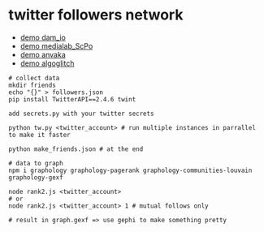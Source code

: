 # twitter followers network

- [demo dam_io](http://dam.io/twitter-followers-network/dam_io/)
- [demo medialab_ScPo](http://dam.io/twitter-followers-network/medialab_ScPo/)
- [demo anvaka](http://dam.io/twitter-followers-network/anvaka/)
- [demo algoglitch](http://dam.io/twitter-followers-network/algoglitch/)

```
# collect data
mkdir friends
echo "{}" > followers.json
pip install TwitterAPI==2.4.6 twint

add secrets.py with your twitter secrets

python tw.py <twitter_account> # run multiple instances in parrallel to make it faster

python make_friends.json # at the end

# data to graph
npm i graphology graphology-pagerank graphology-communities-louvain graphology-gexf

node rank2.js <twitter_account>
# or
node rank2.js <twitter_account> 1 # mutual follows only

# result in graph.gexf => use gephi to make something pretty
```
